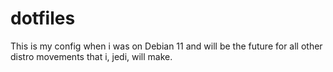 # dotfiles
This is my config when i was on Debian 11 and will be the future for all other distro movements that i, jedi, will make.

